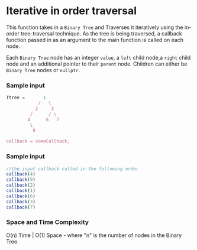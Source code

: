 # Iterative in order traversal

This function takes in a `Binary Tree` and Traverses it iteratively using the in-order tree-traversal technique. As the tree is being traversed, a callback function passed in as an argument to the main function is called on each node.

Each `Binary Tree` node has an integer `value`, a `left` child node,a `right` child node and an additional pointer to their `parent` node. Children can either be `Binary Tree` nodes or `nullptr`.

### Sample input
```javascript
Ttree =       1
            /   \
           2     3
         /      / \
        4      6   7
         \   
          9 

callback = someCallback;
```
### Sample input
```javascript
//the input callback called in the following order
callback(4)
callback(9)
callback(2)
callback(1)
callback(6)
callback(3)
callback(7)
```
### Space and Time Complexity
O(n) Time | O(1) Space - where "n" is the number of nodes in the Binary Tree.